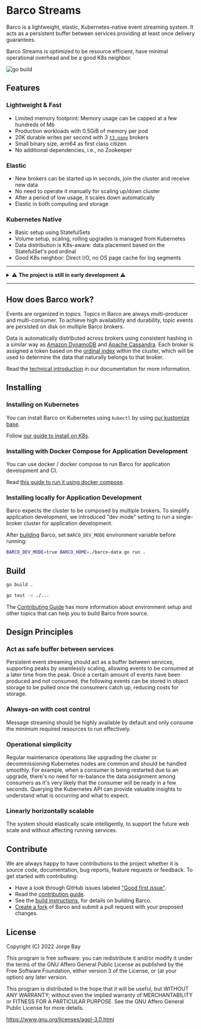 # Barco Streams

Barco is a lightweight, elastic, Kubernetes-native event streaming system. It acts as a persistent buffer between
services providing at least once delivery guarantees.

Barco Streams is optimized to be resource efficient, have minimal operational overhead and be a good K8s neighbor.

![go build](https://github.com/barcostreams/barco/actions/workflows/go.yml/badge.svg)

## Features

### Lightweight & Fast

- Limited memory footprint: Memory usage can be capped at a few hundreds of Mb
- Production workloads with 0.5GiB of memory per pod
- 20K durable writes per second with 3 [`t3.nano`][t3-nano] brokers
- Small binary size, arm64 as first class citizen
- No additional dependencies, i.e., no Zookeeper

### Elastic

- New brokers can be started up in seconds, join the cluster and receive new data
- No need to operate it manually for scaling up/down cluster
- After a period of low usage, it scales down automatically
- Elastic in both computing and storage

### Kubernetes Native

- Basic setup using StatefulSets
- Volume setup, scaling, rolling upgrades is managed from Kubernetes
- Data distribution is K8s-aware: data placement based on the StatefulSet's pod ordinal
- Good K8s neighbor: Direct I/O, no OS page cache for log segments

-----

<details>
<summary>⚠️ <strong>The project is still in early development</strong> ⚠️</summary>
Barco Streams is not production ready, expect bugs and things that don't work.

We honestly value your contribution to make this project ready for general availability. If you want to contribute,
check out the [Contributing Guide](./CONTRIBUTING.md).
</details>

-----

## How does Barco work?

Events are organized in topics. Topics in Barco are always multi-producer and multi-consumer. To achieve high
availability and durability, topic events are persisted on disk on multiple Barco brokers.

Data is automatically distributed across brokers using consistent hashing in a similar way as [Amazon
DynamoDB](https://www.allthingsdistributed.com/files/amazon-dynamo-sosp2007.pdf) and [Apache
Cassandra](https://cassandra.apache.org/doc/latest/cassandra/architecture/dynamo.html#dataset-partitioning-consistent-hashing). Each broker is assigned a token based on the [ordinal
index](https://kubernetes.io/docs/concepts/workloads/controllers/statefulset/#ordinal-index) within the cluster,
which will be used to determine the data that naturally belongs to that broker.

Read the [technical introduction](./docs/TECHNICAL_INTRO.md) in our documentation for more information.

## Installing

### Installing on Kubernetes

You can install Barco on Kubernetes using `kubectl` by using [our kustomize base](./deploy/kubernetes/).

Follow [our guide to install on K8s](./docs/install/KUBERNETES.md).

### Installing with Docker Compose for Application Development

You can use docker / docker compose to run Barco for application development and CI.

Read [this guide to run it using docker compose](./docs/install/DOCKER_COMPOSE.md).

### Installing locally for Application Development

Barco expects the cluster to be composed by multiple brokers. To simplify application development, we introduced
"dev mode" setting to run a single-broker cluster for application development.

After [building](#build) Barco, set `BARCO_DEV_MODE` environment variable before running:

```bash
BARCO_DEV_MODE=true BARCO_HOME=./barco-data go run .
```

## Build

```bash
go build .

go test -v ./...
```

The [Contributing Guide](./CONTRIBUTING.md#environment-setup) has more information about environment setup and other
topics that can help you to build Barco from source.

## Design Principles

### Act as safe buffer between services

Persistent event streaming should act as a buffer between services, supporting peaks by seamlessly scaling,
allowing events to be consumed at a later time from the peak. Once a certain amount of events have been produced
and not consumed, the following events can be stored in object storage to be pulled once the consumers catch up,
reducing costs for storage.

### Always-on with cost control

Message streaming should be highly available by default and only consume the minimum required resources to run
effectively.

### Operational simplicity

Regular maintenance operations like upgrading the cluster or decommissioning Kubernetes nodes are common and should
be handled smoothly. For example, when a consumer is being restarted due to an upgrade, there's no need for re-balance
the data assignment among consumers as it's very likely that the consumer will be ready in a few seconds. Querying the
Kubernetes API can provide valuable insights to understand what is occurring and what to expect.

### Linearly horizontally scalable

The system should elastically scale intelligently, to support the future web scale and without affecting running
services.

## Contribute

We are always happy to have contributions to the project whether it is source code, documentation, bug reports,
feature requests or feedback. To get started with contributing:

- Have a look through GitHub issues labeled ["Good first issue"](https://github.com/barcostreams/barco/labels/good%20first%20issue).
- Read the [contribution guide](./CONTRIBUTING.md).
- See the [build instructions](#build), for details on building Barco.
- [Create a fork](https://docs.github.com/en/github/getting-started-with-github/fork-a-repo) of Barco and submit a pull
request with your proposed changes.

## License

Copyright (C) 2022 Jorge Bay

This program is free software: you can redistribute it and/or modify
it under the terms of the GNU Affero General Public License as
published by the Free Software Foundation, either version 3 of the
License, or (at your option) any later version.

This program is distributed in the hope that it will be useful,
but WITHOUT ANY WARRANTY; without even the implied warranty of
MERCHANTABILITY or FITNESS FOR A PARTICULAR PURPOSE.  See the
GNU Affero General Public License for more details.

https://www.gnu.org/licenses/agpl-3.0.html

[t3-nano]: https://aws.amazon.com/ec2/instance-types/t3/#Product_Details
